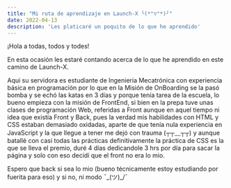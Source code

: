 ```yaml
---
title: "Mi ruta de aprendizaje en Launch-X ╰(*°▽°*)╯"
date: 2022-04-13
description: 'Les platicaré un poquito de lo que he aprendido'
---
```


¡Hola a todas, todos y todes!

En esta ocasión les estaré contando acerca de lo que he aprendido en este camino de Launch-X.

Aqui su servidora es estudiante de Ingenieria Mecatrónica con experiencia básica en programación por lo que en la Misión de OnBoarding se la pasó bomba
y se echó las katas en 3 días y porque tenía tarea de la escuela, lo bueno empieza con la misión de FrontEnd, si bien en la prepa tuve unas clases de programación Web,
referidas a Front aunque en aquel tiempo ni idea que existía Front y Back, pues la verdad mis habilidades con HTML y CSS estaban demasiado oxidadas, aparte de que tenía
nula experiencia en JavaScript y la que llegue a tener me dejó con trauma (┬┬﹏┬┬) y aunque batallé con casi todas las prácticas definitivamente la práctica de CSS
es la que se lleva el premio, duré 4 días dedicandole 3 hrs por día para sacar la página y solo con eso decidí que el front no era lo mio. 

Espero que back si sea lo mio (bueno técnicamente estoy estudiando por fuerita para eso) y si no, ni modo ¯\_(ツ)_/¯
